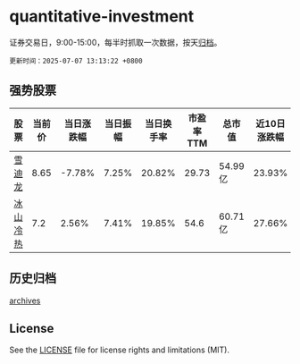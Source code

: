 # quantitative-investment

证券交易日，9:00-15:00，每半时抓取一次数据，按天[归档](archives)。

`更新时间：2025-07-07 13:13:22 +0800`

## 强势股票

|股票|当前价|当日涨跌幅|当日振幅|当日换手率|市盈率TTM|总市值|近10日涨跌幅|
|----|----|----|----|----|----|----|----|
|[雪迪龙](https://xueqiu.com/S/SZ002658)|8.65|-7.78%|7.25%|20.82%|29.73|54.99亿|23.93%|
|[冰山冷热](https://xueqiu.com/S/SZ000530)|7.2|2.56%|7.41%|19.85%|54.6|60.71亿|27.66%|

## 历史归档

[archives](archives)

## License

See the [LICENSE](LICENSE) file for license rights and limitations (MIT).